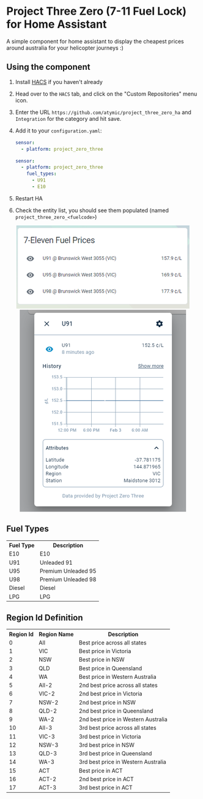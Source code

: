 # Project Three Zero (7-11 Fuel Lock) for Home Assistant

A simple component for home assistant to display the cheapest prices around australia for your helicopter journeys :)


## Using the component

1) Install [HACS](https://hacs.xyz/docs/installation/manual) if you haven't already
2) Head over to the `HACS` tab, and click on the "Custom Repositories" menu icon.
3) Enter the URL `https://github.com/atymic/project_three_zero_ha` and `Integration` for the category and hit save.
4) Add it to your `configuration.yaml`:
    ```yaml
    sensor:
      - platform: project_zero_three
    ```
    ```yaml
    sensor:
      - platform: project_zero_three
        fuel_types:
          - U91
          - E10
    ```

5) Restart HA
6) Check the entity list, you should see them populated (named `project_three_zero_<fuelcode>`)

<p align="center">
    <img src="./img/1.png">
    <img src="./img/3.png">
</p>

## Fuel Types

<table>
    <tr>
        <th>Fuel Type</th>
        <th>Description</th>
    </tr>
    <tr>
        <td>E10</td>
        <td>E10</td>
    </tr>
    <tr>
        <td>U91</td>
        <td>Unleaded 91</td>
    </tr>
    <tr>
        <td>U95</td>
        <td>Premium Unleaded 95</td>
    </tr>
    <tr>
        <td>U98</td>
        <td>Premium Unleaded 98</td>
    </tr>
    <tr>
        <td>Diesel</td>
        <td>Diesel</td>
    </tr>
    <tr>
        <td>LPG</td>
        <td>LPG</td>
    </tr>
</table>

## Region Id Definition

<table>
    <tr>
        <th>Region Id</th>
        <th>Region Name</th>
        <th>Description</th>
    </tr>
    <tr>
        <td>0</td>
        <td>All</td>
        <td>Best price across all states</td>
    </tr>
    <tr>
        <td>1</td>
        <td>VIC</td>
        <td>Best price in Victoria</td>
    </tr>
    <tr>
        <td>2</td>
        <td>NSW</td>
        <td>Best price in NSW</td>
    </tr>
    <tr>
        <td>3</td>
        <td>QLD</td>
        <td>Best price in Queensland</td>
    </tr>
    <tr>
        <td>4</td>
        <td>WA</td>
        <td>Best price in Western Australia</td>
    </tr>
    <tr>
        <td>5</td>
        <td>All-2</td>
        <td>2nd best price across all states</td>
    </tr>
    <tr>
        <td>6</td>
        <td>VIC-2</td>
        <td>2nd best price in Victoria</td>
    </tr>
    <tr>
        <td>7</td>
        <td>NSW-2</td>
        <td>2nd best price in NSW</td>
    </tr>
    <tr>
        <td>8</td>
        <td>QLD-2</td>
        <td>2nd best price in Queensland</td>
    </tr>
    <tr>
        <td>9</td>
        <td>WA-2</td>
        <td>2nd best price in Western Australia</td>
    </tr>
    <tr>
        <td>10</td>
        <td>All-3</td>
        <td>3rd best price across all states</td>
    </tr>
    <tr>
        <td>11</td>
        <td>VIC-3</td>
        <td>3rd best price in Victoria</td>
    </tr>
    <tr>
        <td>12</td>
        <td>NSW-3</td>
        <td>3rd best price in NSW</td>
    </tr>
    <tr>
        <td>13</td>
        <td>QLD-3</td>
        <td>3rd best price in Queensland</td>
    </tr>
    <tr>
        <td>14</td>
        <td>WA-3</td>
        <td>3rd best price in Western Australia</td>
    </tr>
    <tr>
        <td>15</td>
        <td>ACT</td>
        <td>Best price in ACT</td>
    </tr>
    <tr>
        <td>16</td>
        <td>ACT-2</td>
        <td>2nd best price in ACT</td>
    </tr>
    <tr>
        <td>17</td>
        <td>ACT-3</td>
        <td>3rd best price in ACT</td>
    </tr>
</table>
